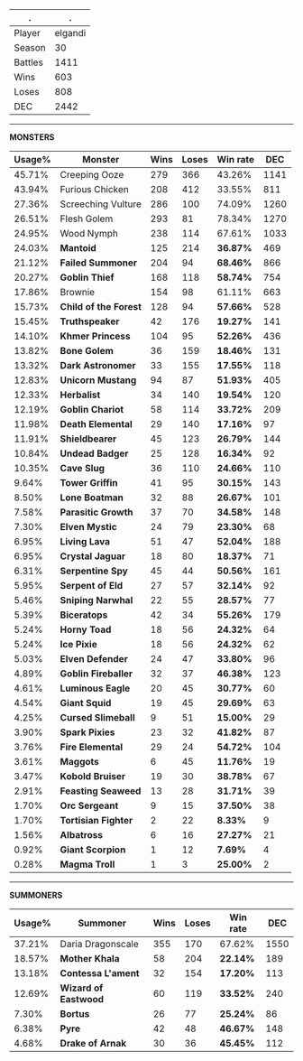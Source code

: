 .|.
|-|-
Player|elgandi
Season|30
Battles|1411
Wins|603
Loses|808
DEC|2442

---
**MONSTERS**

Usage%|Monster|Wins|Loses|Win rate|DEC|
-|-|-|-|-|-|
45.71%|Creeping Ooze|279|366|43.26%|1141|
43.94%|Furious Chicken|208|412|33.55%|811|
27.36%|Screeching Vulture|286|100|74.09%|1260|
26.51%|Flesh Golem|293|81|78.34%|1270|
24.95%|Wood Nymph|238|114|67.61%|1033|
24.03%|**Mantoid**|125|214|**36.87%**|469|
21.12%|**Failed Summoner**|204|94|**68.46%**|866|
20.27%|**Goblin Thief**|168|118|**58.74%**|754|
17.86%|Brownie|154|98|61.11%|663|
15.73%|**Child of the Forest**|128|94|**57.66%**|528|
15.45%|**Truthspeaker**|42|176|**19.27%**|141|
14.10%|**Khmer Princess**|104|95|**52.26%**|436|
13.82%|**Bone Golem**|36|159|**18.46%**|131|
13.32%|**Dark Astronomer**|33|155|**17.55%**|118|
12.83%|**Unicorn Mustang**|94|87|**51.93%**|405|
12.33%|**Herbalist**|34|140|**19.54%**|120|
12.19%|**Goblin Chariot**|58|114|**33.72%**|209|
11.98%|**Death Elemental**|29|140|**17.16%**|97|
11.91%|**Shieldbearer**|45|123|**26.79%**|144|
10.84%|**Undead Badger**|25|128|**16.34%**|92|
10.35%|**Cave Slug**|36|110|**24.66%**|110|
9.64%|**Tower Griffin**|41|95|**30.15%**|143|
8.50%|**Lone Boatman**|32|88|**26.67%**|101|
7.58%|**Parasitic Growth**|37|70|**34.58%**|148|
7.30%|**Elven Mystic**|24|79|**23.30%**|68|
6.95%|**Living Lava**|51|47|**52.04%**|188|
6.95%|**Crystal Jaguar**|18|80|**18.37%**|71|
6.31%|**Serpentine Spy**|45|44|**50.56%**|161|
5.95%|**Serpent of Eld**|27|57|**32.14%**|92|
5.46%|**Sniping Narwhal**|22|55|**28.57%**|77|
5.39%|**Biceratops**|42|34|**55.26%**|179|
5.24%|**Horny Toad**|18|56|**24.32%**|64|
5.24%|**Ice Pixie**|18|56|**24.32%**|62|
5.03%|**Elven Defender**|24|47|**33.80%**|96|
4.89%|**Goblin Fireballer**|32|37|**46.38%**|123|
4.61%|**Luminous Eagle**|20|45|**30.77%**|60|
4.54%|**Giant Squid**|19|45|**29.69%**|63|
4.25%|**Cursed Slimeball**|9|51|**15.00%**|29|
3.90%|**Spark Pixies**|23|32|**41.82%**|87|
3.76%|**Fire Elemental**|29|24|**54.72%**|104|
3.61%|**Maggots**|6|45|**11.76%**|19|
3.47%|**Kobold Bruiser**|19|30|**38.78%**|67|
2.91%|**Feasting Seaweed**|13|28|**31.71%**|39|
1.70%|**Orc Sergeant**|9|15|**37.50%**|38|
1.70%|**Tortisian Fighter**|2|22|**8.33%**|9|
1.56%|**Albatross**|6|16|**27.27%**|21|
0.92%|**Giant Scorpion**|1|12|**7.69%**|4|
0.28%|**Magma Troll**|1|3|**25.00%**|2|

---
**SUMMONERS**

Usage%|Summoner|Wins|Loses|Win rate|DEC|
-|-|-|-|-|-|
37.21%|Daria Dragonscale|355|170|67.62%|1550|
18.57%|**Mother Khala**|58|204|**22.14%**|189|
13.18%|**Contessa L'ament**|32|154|**17.20%**|113|
12.69%|**Wizard of Eastwood**|60|119|**33.52%**|240|
7.30%|**Bortus**|26|77|**25.24%**|86|
6.38%|**Pyre**|42|48|**46.67%**|148|
4.68%|**Drake of Arnak**|30|36|**45.45%**|112|
